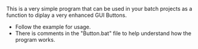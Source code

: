 This is a very simple program that can be used in your batch projects as a function to diplay a very enhanced
GUI Buttons.

 * Follow the example for usage.
 * There is comments in the "Button.bat" file to help understand how the program works. 
